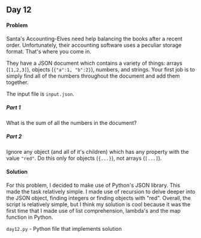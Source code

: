 ## Day 12

#### Problem
Santa's Accounting-Elves need help balancing the books after a recent order.
Unfortunately, their accounting software uses a peculiar storage format. That's
where you come in.

They have a JSON document which contains a variety of things: arrays (`[1,2,3]`),
objects (`{"a":1, "b":2}`), numbers, and strings. Your first job is to simply
find all of the numbers throughout the document and add them together.

The input file is `input.json`.

##### Part 1
What is the sum of all the numbers in the document?

##### Part 2
Ignore any object (and all of it's children) which has any property with the
value `"red"`. Do this only for objects (`{...}`), not arrays (`[...]`).

#### Solution
For this problem, I decided to make use of Python's JSON library. This made the
task relatively simple. I made use of recursion to delve deeper into the JSON
object, finding integers or finding objects with "red". Overall, the script
is relatively simple, but I think my solution is cool because it was the first
time that I made use of list comprehension, lambda's and the map function in Python.

`day12.py` - Python file that implements solution
